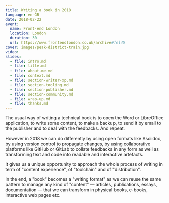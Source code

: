```yaml
---
title: Writing a book in 2018
language: en-GB
date: 2018-02-22
event:
  name: Front-end London
  location: London
  duration: 30
  url: https://www.frontendlondon.co.uk/archive#fel45
cover: images/peak-district-train.jpg
video:
slides:
  - file: intro.md
  - file: title.md
  - file: about-me.md
  - file: context.md
  - file: section-writer-xp.md
  - file: section-tooling.md
  - file: section-publisher.md
  - file: section-community.md
  - file: wrap-up.md
  - file: thanks.md
---
```


The usual way of writing a technical book is to open the Word or LibreOffice application, to write some content, to make a backup, to send it by email to the publisher and to deal with the feedbacks. And repeat.

However in 2018 we can do differently by using open formats like Asciidoc, by using version control to propagate changes, by using collaborative platforms like GitHub or GitLab to collate feedbacks in any form as well as transforming text and code into readable and interactive artefacts.

It gives us a unique opportunity to approach the whole process of writing in term of "content experience", of "toolchain" and of "distribution".

In the end, a "book" becomes a "writing format" as we can reuse the same pattern to manage any kind of "content" — articles, publications, essays, documentation — that we can transform in physical books, e-books, interactive web pages etc.
